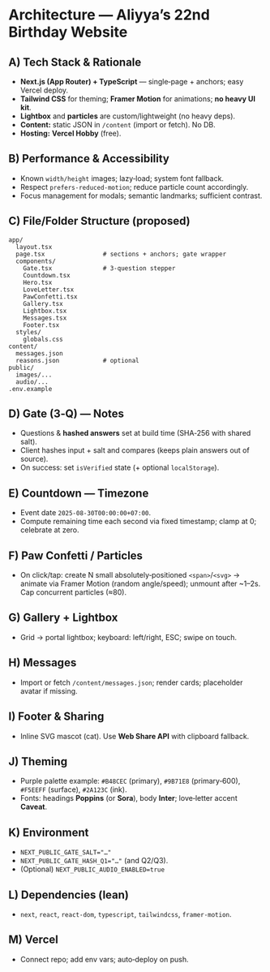 # Architecture — Aliyya’s 22nd Birthday Website

## A) Tech Stack & Rationale
- **Next.js (App Router) + TypeScript** — single‑page + anchors; easy Vercel deploy.
- **Tailwind CSS** for theming; **Framer Motion** for animations; **no heavy UI kit**.
- **Lightbox** and **particles** are custom/lightweight (no heavy deps).
- **Content:** static JSON in `/content` (import or fetch). No DB.
- **Hosting:** **Vercel Hobby** (free).

## B) Performance & Accessibility
- Known `width/height` images; lazy‑load; system font fallback.
- Respect `prefers-reduced-motion`; reduce particle count accordingly.
- Focus management for modals; semantic landmarks; sufficient contrast.

## C) File/Folder Structure (proposed)
```
app/
  layout.tsx
  page.tsx                # sections + anchors; gate wrapper
  components/
    Gate.tsx              # 3‑question stepper
    Countdown.tsx
    Hero.tsx
    LoveLetter.tsx
    PawConfetti.tsx
    Gallery.tsx
    Lightbox.tsx
    Messages.tsx
    Footer.tsx
  styles/
    globals.css
content/
  messages.json
  reasons.json            # optional
public/
  images/...
  audio/...
.env.example
```

## D) Gate (3‑Q) — Notes
- Questions & **hashed answers** set at build time (SHA‑256 with shared salt).
- Client hashes input + salt and compares (keeps plain answers out of source).
- On success: set `isVerified` state (+ optional `localStorage`).

## E) Countdown — Timezone
- Event date `2025‑08‑30T00:00:00+07:00`.
- Compute remaining time each second via fixed timestamp; clamp at 0; celebrate at zero.

## F) Paw Confetti / Particles
- On click/tap: create N small absolutely‑positioned `<span>`/`<svg>` → animate via Framer Motion (random angle/speed); unmount after ~1–2s. Cap concurrent particles (≈80).

## G) Gallery + Lightbox
- Grid → portal lightbox; keyboard: left/right, ESC; swipe on touch.

## H) Messages
- Import or fetch `/content/messages.json`; render cards; placeholder avatar if missing.

## I) Footer & Sharing
- Inline SVG mascot (cat). Use **Web Share API** with clipboard fallback.

## J) Theming
- Purple palette example: `#B48CEC` (primary), `#9B71E8` (primary‑600), `#F5EEFF` (surface), `#2A123C` (ink).
- Fonts: headings **Poppins** (or **Sora**), body **Inter**; love‑letter accent **Caveat**.

## K) Environment
- `NEXT_PUBLIC_GATE_SALT="…"`
- `NEXT_PUBLIC_GATE_HASH_Q1="…"` (and Q2/Q3).
- (Optional) `NEXT_PUBLIC_AUDIO_ENABLED=true`

## L) Dependencies (lean)
- `next`, `react`, `react-dom`, `typescript`, `tailwindcss`, `framer-motion`.

## M) Vercel
- Connect repo; add env vars; auto‑deploy on push.
